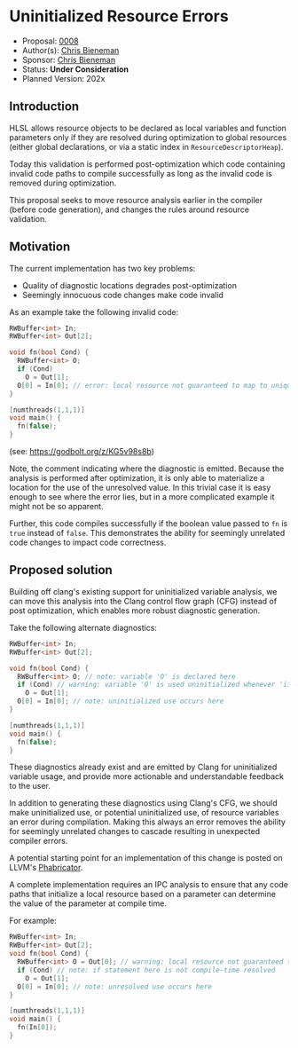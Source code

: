 # Uninitialized Resource Errors

* Proposal: [0008](0008-uninitialized-resources.md)
* Author(s): [Chris Bieneman](https://github.com/llvm-beanz)
* Sponsor: [Chris Bieneman](https://github.com/llvm-beanz)
* Status: **Under Consideration**
* Planned Version: 202x

## Introduction

HLSL allows resource objects to be declared as local variables and function
parameters only if they are resolved during optimization to global resources
(either global declarations, or via a static index in `ResourceDescriptorHeap`).

Today this validation is performed post-optimization which code containing
invalid code paths to compile successfully as long as the invalid code is
removed during optimization.

This proposal seeks to move resource analysis earlier in the compiler (before
code generation), and changes the rules around resource validation.

## Motivation

The current implementation has two key problems:

* Quality of diagnostic locations degrades post-optimization
* Seemingly innocuous code changes make code invalid

As an example take the following invalid code:

```c++
RWBuffer<int> In;
RWBuffer<int> Out[2];

void fn(bool Cond) {
  RWBuffer<int> O;
  if (Cond)
    O = Out[1];
  O[0] = In[0]; // error: local resource not guaranteed to map to unique global resource.
}

[numthreads(1,1,1)]
void main() {
  fn(false);
}
```
(see: https://godbolt.org/z/KG5v98s8b)

Note, the comment indicating where the diagnostic is emitted. Because the
analysis is performed after optimization, it is only able to materialize a
location for the use of the unresolved value. In this trivial case it is easy
enough to see where the error lies, but in a more complicated example it might
not be so apparent.

Further, this code compiles successfully if the boolean value passed to `fn` is
`true` instead of `false`. This demonstrates the ability for seemingly unrelated
code changes to impact code correctness.

## Proposed solution

Building off clang's existing support for uninitialized variable analysis, we
can move this analysis into the Clang control flow graph (CFG) instead of post
optimization, which enables more robust diagnostic generation.

Take the following alternate diagnostics:

```c++
RWBuffer<int> In;
RWBuffer<int> Out[2];

void fn(bool Cond) {
  RWBuffer<int> O; // note: variable 'O' is declared here
  if (Cond) // warning: variable 'O' is used uninitialized whenever 'if' condition is false}}
    O = Out[1];
  O[0] = In[0]; // note: uninitialized use occurs here
}

[numthreads(1,1,1)]
void main() {
  fn(false);
}
```

These diagnostics already exist and are emitted by Clang for uninitialized
variable usage, and provide more actionable and understandable feedback to the
user.

In addition to generating these diagnostics using Clang's CFG, we should make
uninitialized use, or potential uninitialized use, of resource variables an
error during compilation. Making this always an error removes the ability for
seemingly unrelated changes to cascade resulting in unexpected compiler errors.

A potential starting point for an implementation of this change is posted on
LLVM's [Phabricator](https://reviews.llvm.org/D130055).

A complete implementation requires an IPC analysis to ensure that any code paths
that initialize a local resource based on a parameter can determine the value of
the parameter at compile time.

For example:

```c++
RWBuffer<int> In;
RWBuffer<int> Out[2];
void fn(bool Cond) {
  RWBuffer<int> O = Out[0]; // warning: local resource not guaranteed to resolve to a unique global resource.
  if (Cond) // note: if statement here is not compile-time resolved
    O = Out[1];
  O[0] = In[0]; // note: unresolved use occurs here
}

[numthreads(1,1,1)]
void main() {
  fn(In[0]);
}
```
